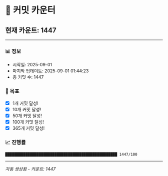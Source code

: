 # 🔢 커밋 카운터

## 현재 카운트: 1447

---

### 📊 정보
- 시작일: 2025-09-01
- 마지막 업데이트: 2025-09-01 01:44:23
- 총 커밋 수: 1447

### 🎯 목표
- [x] 1개 커밋 달성!
- [x] 10개 커밋 달성!
- [x] 50개 커밋 달성!
- [x] 100개 커밋 달성!
- [x] 365개 커밋 달성!

### 📈 진행률
```
██████████████████████████████████████████████████ 1447/100
```

---
*자동 생성됨 - 카운트: 1447*
